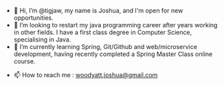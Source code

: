 - 👋 Hi, I’m @tigjaw, my name is Joshua, and I'm open for new opportunities.
- 👀 I’m looking to restart my java programming career after years working in other fields. I have a first class degree in Computer Science, specialising in Java.
- 🌱 I’m currently learning Spring, Git/Github and web/microservice development, having recently completed a Spring Master Class online course.
<!--- - 💞️ I’m looking to collaborate on --->
- 📫 How to reach me : woodyatt.joshua@gmail.com

<!---
tigjaw/tigjaw is a ✨ special ✨ repository because its `README.md` (this file) appears on your GitHub profile.
You can click the Preview link to take a look at your changes.
--->
